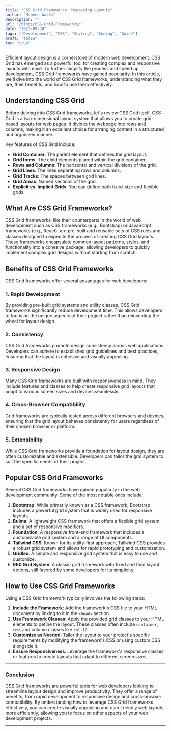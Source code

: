 ```yaml
---
title: "CSS Grid Frameworks: Mastering Layouts"
author: "Maheen Waris"
description: ""
url: "/blogs/CSS-Grid-Frameworks/"
date: "2023-09-30"
tags: ["Development", "CSS", "Styling", "Coding", "Guide"]
draft: "false"
toc: "true"
---
```


Efficient layout design is a cornerstone of modern web development. CSS Grid has emerged as a powerful tool for creating complex and responsive layouts with ease. To further simplify the process and speed up development, CSS Grid frameworks have gained popularity. In this article, we'll dive into the world of CSS Grid frameworks, understanding what they are, their benefits, and how to use them effectively.

## Understanding CSS Grid

Before delving into CSS Grid frameworks, let's review CSS Grid itself. CSS Grid is a two-dimensional layout system that allows you to create grid-based layouts for web pages. It divides the webpage into rows and columns, making it an excellent choice for arranging content in a structured and organized manner.

Key features of CSS Grid include:

- **Grid Container**: The parent element that defines the grid layout.
- **Grid Items**: The child elements placed within the grid container.
- **Rows and Columns**: The horizontal and vertical divisions of the grid.
- **Grid Lines**: The lines separating rows and columns.
- **Grid Tracks**: The spaces between grid lines.
- **Grid Areas**: Named sections of the grid.
- **Explicit vs. Implicit Grids**: You can define both fixed-size and flexible grids.

## What Are CSS Grid Frameworks?

CSS Grid frameworks, like their counterparts in the world of web development such as CSS frameworks (e.g., Bootstrap) or JavaScript frameworks (e.g., React), are pre-built and reusable sets of CSS rules and classes designed to expedite the process of creating CSS Grid layouts. These frameworks encapsulate common layout patterns, styles, and functionality into a cohesive package, allowing developers to quickly implement complex grid designs without starting from scratch.

## Benefits of CSS Grid Frameworks

CSS Grid frameworks offer several advantages for web developers:

### 1. Rapid Development

By providing pre-built grid systems and utility classes, CSS Grid frameworks significantly reduce development time. This allows developers to focus on the unique aspects of their project rather than reinventing the wheel for layout design.

### 2. Consistency

CSS Grid frameworks promote design consistency across web applications. Developers can adhere to established grid guidelines and best practices, ensuring that the layout is cohesive and visually appealing.

### 3. Responsive Design

Many CSS Grid frameworks are built with responsiveness in mind. They include features and classes to help create responsive grid layouts that adapt to various screen sizes and devices seamlessly.

### 4. Cross-Browser Compatibility

Grid frameworks are typically tested across different browsers and devices, ensuring that the grid layout behaves consistently for users regardless of their chosen browser or platform.

### 5. Extensibility

While CSS Grid frameworks provide a foundation for layout design, they are often customizable and extensible. Developers can tailor the grid system to suit the specific needs of their project.

## Popular CSS Grid Frameworks

Several CSS Grid frameworks have gained popularity in the web development community. Some of the most notable ones include:

1. **Bootstrap**: While primarily known as a CSS framework, Bootstrap includes a powerful grid system that is widely used for responsive layouts.
2. **Bulma**: A lightweight CSS framework that offers a flexible grid system and a set of responsive modifiers.
3. **Foundation**: A responsive front-end framework that includes a customizable grid system and a range of UI components.
4. **Tailwind CSS**: Known for its utility-first approach, Tailwind CSS provides a robust grid system and allows for rapid prototyping and customization.
5. **Gridlex**: A simple and responsive grid system that is easy to use and customize.
6. **960 Grid System**: A classic grid framework with fixed and fluid layout options, still favored by some developers for its simplicity.

## How to Use CSS Grid Frameworks

Using a CSS Grid framework typically involves the following steps:

1. **Include the Framework**: Add the framework's CSS file to your HTML document by linking to it in the `<head>` section.
2. **Use Framework Classes**: Apply the provided grid classes to your HTML elements to define the layout. These classes often include `container`, `row`, and column classes like `col-12`.
3. **Customize as Needed**: Tailor the layout to your project's specific requirements by modifying the framework's CSS or using custom CSS alongside it.
4. **Ensure Responsiveness**: Leverage the framework's responsive classes or features to create layouts that adapt to different screen sizes.

<hr>

### Conclusion

CSS Grid frameworks are powerful tools for web developers looking to streamline layout design and improve productivity. They offer a range of benefits, from rapid development to responsive design and cross-browser compatibility. By understanding how to leverage CSS Grid frameworks effectively, you can create visually appealing and user-friendly web layouts more efficiently, allowing you to focus on other aspects of your web development projects.

---
